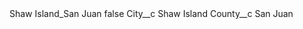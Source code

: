 <?xml version="1.0" encoding="UTF-8"?>
<CustomMetadata xmlns="http://soap.sforce.com/2006/04/metadata" xmlns:xsi="http://www.w3.org/2001/XMLSchema-instance" xmlns:xsd="http://www.w3.org/2001/XMLSchema">
    <label>Shaw Island_San Juan</label>
    <protected>false</protected>
    <values>
        <field>City__c</field>
        <value xsi:type="xsd:string">Shaw Island</value>
    </values>
    <values>
        <field>County__c</field>
        <value xsi:type="xsd:string">San Juan</value>
    </values>
</CustomMetadata>
